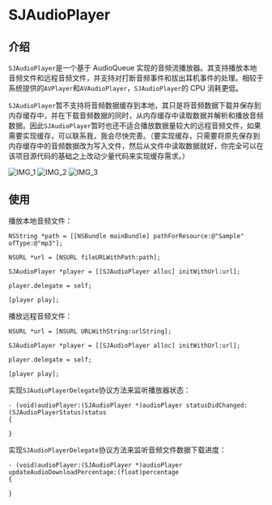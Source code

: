 # SJAudioPlayer


## 介绍

`SJAudioPlayer`是一个基于 AudioQueue 实现的音频流播放器。其支持播放本地音频文件和远程音频文件，并支持对打断音频事件和拔出耳机事件的处理。相较于系统提供的`AVPlayer`和`AVAudioPlayer`，`SJAudioPlayer`的 CPU 消耗更低。

`SJAudioPlayer`暂不支持将音频数据缓存到本地，其只是将音频数据下载并保存到内存缓存中，并在下载音频数据的同时，从内存缓存中读取数据并解析和播放音频数据。因此`SJAudioPlayer`暂时也还不适合播放数据量较大的远程音频文件，如果需要实现缓存，可以联系我，我会尽快完善。（要实现缓存，只需要将原先保存到内存缓存中的音频数据改为写入文件，然后从文件中读取数据就好，你完全可以在该项目源代码的基础之上改动少量代码来实现缓存需求。）

![IMG_1](https://github.com/zhangshijian/SJAudioPlayer/raw/master/Images/IMG_1.PNG)
![IMG_2](https://github.com/zhangshijian/SJAudioPlayer/raw/master/Images/IMG_2.PNG)
![IMG_3](https://github.com/zhangshijian/SJAudioPlayer/raw/master/Images/IMG_3.PNG)

## 使用

播放本地音频文件：
```
NSString *path = [[NSBundle mainBundle] pathForResource:@"Sample" ofType:@"mp3"];

NSURL *url = [NSURL fileURLWithPath:path];

SJAudioPlayer *player = [[SJAudioPlayer alloc] initWithUrl:url];

player.delegate = self;

[player play];
```

播放远程音频文件：
```
NSURL *url = [NSURL URLWithString:urlString];

SJAudioPlayer *player = [[SJAudioPlayer alloc] initWithUrl:url];

player.delegate = self;

[player play];
```

实现`SJAudioPlayerDelegate`协议方法来监听播放器状态：
```
- (void)audioPlayer:(SJAudioPlayer *)audioPlayer statusDidChanged:(SJAudioPlayerStatus)status
{

}
```

实现`SJAudioPlayerDelegate`协议方法来监听音频文件数据下载进度：
```
- (void)audioPlayer:(SJAudioPlayer *)audioPlayer updateAudioDownloadPercentage:(float)percentage
{

}
```

